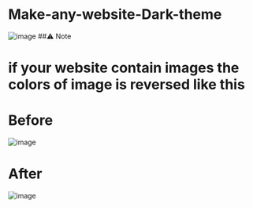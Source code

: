 # Make-any-website-Dark-theme
![image](https://github.com/alirafatartist/Make-any-website-Dark-theme/assets/89305319/781a29e8-c1f4-4e76-94db-e7f76167cc22)
##⚠️ Note
# if your website contain images the colors of image is reversed like this
# Before
![image](https://github.com/alirafatartist/Make-any-website-Dark-theme/assets/89305319/a0e2729b-09ef-456b-a810-bc6311fabb6c)

# After
![image](https://github.com/alirafatartist/Make-any-website-Dark-theme/assets/89305319/cf33bebe-1ffb-4140-acd4-1088be10fffe)
